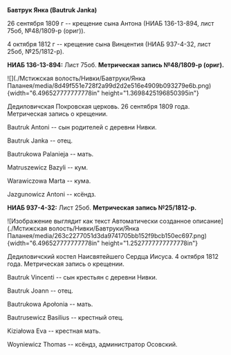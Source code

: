 **Бавтрук Янка (Bautruk Janka)**

26 сентября 1809 г -- крещение сына Антона (НИАБ 136-13-894, лист 75об,
№48/1809-р (ориг)).

4 октября 1812 г -- крещение сына Винцентия (НИАБ 937-4-32, лист 25об,
№25/1812-р).

**НИАБ 136-13-894:** Лист 75об. **Метрическая запись №48/1809-р
(ориг).**

![](./Мстижская волость/Нивки/Бавтруки/Янка Паланея/media/8d49f551e728f2a99d2d2e516e4909b093279e6b.png){width="6.496527777777778in"
height="1.3698425196850395in"}

Дедиловичская Покровская церковь. 26 сентября 1809 года. Метрическая
запись о крещении.

Bautruk Antoni -- сын родителей с деревни Нивки.

Bautruk Janka -- отец.

Bautrukowa Palanieja -- мать.

Matruszewicz Bazyli -- кум.

Warawiczowa Marta -- кума.

Jazgunowicz Antoni -- ксёндз.

**НИАБ 937-4-32:** Лист 25об. **Метрическая запись №25/1812-р.**

![Изображение выглядит как текст Автоматически созданное
описание](./Мстижская волость/Нивки/Бавтруки/Янка Паланея/media/263c2277051d3da9741705bb152f9bcb150ec697.png){width="6.496527777777778in"
height="1.2527777777777778in"}

Дедиловичский костел Наисвятейшего Сердца Иисуса. 4 октября 1812 года.
Метрическая запись о крещении.

Bautruk Vincenti -- сын крестьян с деревни Нивки.

Bautruk Joann -- отец.

Bautrukowa Apołonia -- мать.

Bautrusewicz Basilius -- крестный отец.

Kiziałowa Eva -- крестная мать.

Woyniewicz Thomas -- ксёндз, администратор Осовский.
